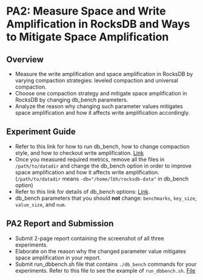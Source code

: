 # PA2: Measure Space and Write Amplification in RocksDB and Ways to Mitigate Space Amplification


## Overview
- Measure the write amplification and space amplification in RocksDB by varying compaction strategies: leveled compaction and universal compaction.
- Choose one compaction strategy and mitigate space amplification in RocksDB by changing db_bench parameters.
- Analyze the reason why changing such parameter values mitigates space amplification and how it affects write amplification accordingly.



## Experiment Guide
- Refer to this link for how to run db_bench, how to change compaction style, and how to checkout write amplification. [Link](https://github.com/LeeBohyun/RocksDB/blob/main/measure_SAF.md)
- Once you measured required metrics, remove all the files in ``/path/to/datadir`` and change the db_bench option in order to improve space amplification and how it affects write amplification. (``/path/to/datadir`` means ``-db="/home/lbh/rocksdb-data"`` in db_bench option)
- Refer to this link for details of db_bench options: [Link](https://github.com/EighteenZi/rocksdb_wiki/blob/master/Benchmarking-tools.md).
- db_bench parameters that you should **not** change: `benchmarks`, `key_size`, `value_size`, and `num`. 


## PA2 Report and Submission
- Submit 2-page report containing the screenshot of all three experiments.
- Elaborate on the reason why the changed parameter value mitigates space amplification in your report.
- Submit run_dbbench.sh file that contains ``./db_bench`` commands for your experiments. Refer to this file to see the example of ``run_dbbench.sh``. [File](https://github.com/LeeBohyun/SWE3033-S2023/blob/main/week9/run_dbbench.sh)
